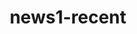 ---
layout: news
title: news1-recent
meta: meta1 recently-discovered
category: recently-discovered
---
